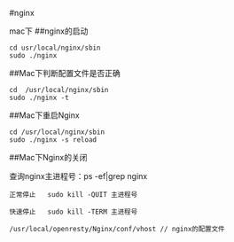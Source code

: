 #nginx

mac下
##nginx的启动

    cd usr/local/nginx/sbin
    sudo ./nginx

##Mac下判断配置文件是否正确

    cd  /usr/local/nginx/sbin
    sudo ./nginx -t


##Mac下重启Nginx

    cd /usr/local/nginx/sbin
    sudo ./nginx -s reload

##Mac下Nginx的关闭

查询nginx主进程号：ps -ef|grep nginx

    正常停止   sudo kill -QUIT 主进程号
     
    快速停止   sudo kill -TERM 主进程号

    /usr/local/openresty/Nginx/conf/vhost // nginx的配置文件